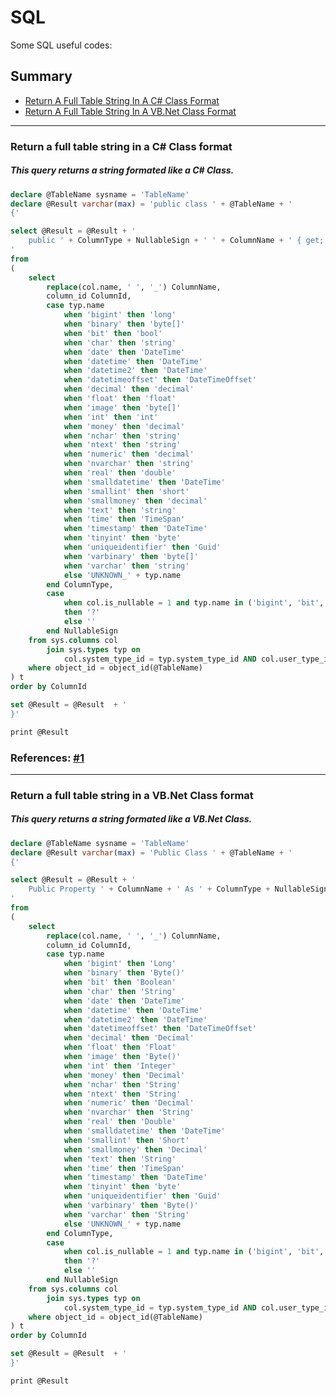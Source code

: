 ﻿# **SQL**
Some SQL useful codes:

## Summary

* [Return A Full Table String In A C# Class Format](https://github.com/leandrosimoes/my-useful-codes/blob/master/LANGUAGES/SQL/codes.md#return-a-full-table-string-in-a-c-class-format)
* [Return A Full Table String In A VB.Net Class Format](https://github.com/leandrosimoes/my-useful-codes/blob/master/LANGUAGES/SQL/codes.md#return-a-full-table-string-in-a-vbnet-class-format)

-----------

### Return a full table string in a C# Class format
##### This query returns a string formated like a C# Class.

```SQL
declare @TableName sysname = 'TableName'
declare @Result varchar(max) = 'public class ' + @TableName + '
{'

select @Result = @Result + '
    public ' + ColumnType + NullableSign + ' ' + ColumnName + ' { get; set; }
'
from
(
    select 
        replace(col.name, ' ', '_') ColumnName,
        column_id ColumnId,
        case typ.name 
            when 'bigint' then 'long'
            when 'binary' then 'byte[]'
            when 'bit' then 'bool'
            when 'char' then 'string'
            when 'date' then 'DateTime'
            when 'datetime' then 'DateTime'
            when 'datetime2' then 'DateTime'
            when 'datetimeoffset' then 'DateTimeOffset'
            when 'decimal' then 'decimal'
            when 'float' then 'float'
            when 'image' then 'byte[]'
            when 'int' then 'int'
            when 'money' then 'decimal'
            when 'nchar' then 'string'
            when 'ntext' then 'string'
            when 'numeric' then 'decimal'
            when 'nvarchar' then 'string'
            when 'real' then 'double'
            when 'smalldatetime' then 'DateTime'
            when 'smallint' then 'short'
            when 'smallmoney' then 'decimal'
            when 'text' then 'string'
            when 'time' then 'TimeSpan'
            when 'timestamp' then 'DateTime'
            when 'tinyint' then 'byte'
            when 'uniqueidentifier' then 'Guid'
            when 'varbinary' then 'byte[]'
            when 'varchar' then 'string'
            else 'UNKNOWN_' + typ.name
        end ColumnType,
        case 
            when col.is_nullable = 1 and typ.name in ('bigint', 'bit', 'date', 'datetime', 'datetime2', 'datetimeoffset', 'decimal', 'float', 'int', 'money', 'numeric', 'real', 'smalldatetime', 'smallint', 'smallmoney', 'time', 'tinyint', 'uniqueidentifier') 
            then '?' 
            else '' 
        end NullableSign
    from sys.columns col
        join sys.types typ on
            col.system_type_id = typ.system_type_id AND col.user_type_id = typ.user_type_id
    where object_id = object_id(@TableName)
) t
order by ColumnId

set @Result = @Result  + '
}'

print @Result
```

### References: [#1](http://stackoverflow.com/a/5873231/1988289)

-----------

### Return a full table string in a VB.Net Class format
##### This query returns a string formated like a VB.Net Class.

```SQL
declare @TableName sysname = 'TableName'
declare @Result varchar(max) = 'Public Class ' + @TableName + '
{'

select @Result = @Result + '
    Public Property ' + ColumnName + ' As ' + ColumnType + NullableSign + '
'
from
(
    select 
        replace(col.name, ' ', '_') ColumnName,
        column_id ColumnId,
        case typ.name 
            when 'bigint' then 'Long'
            when 'binary' then 'Byte()'
            when 'bit' then 'Boolean'
            when 'char' then 'String'
            when 'date' then 'DateTime'
            when 'datetime' then 'DateTime'
            when 'datetime2' then 'DateTime'
            when 'datetimeoffset' then 'DateTimeOffset'
            when 'decimal' then 'Decimal'
            when 'float' then 'Float'
            when 'image' then 'Byte()'
            when 'int' then 'Integer'
            when 'money' then 'Decimal'
            when 'nchar' then 'String'
            when 'ntext' then 'String'
            when 'numeric' then 'Decimal'
            when 'nvarchar' then 'String'
            when 'real' then 'Double'
            when 'smalldatetime' then 'DateTime'
            when 'smallint' then 'Short'
            when 'smallmoney' then 'Decimal'
            when 'text' then 'String'
            when 'time' then 'TimeSpan'
            when 'timestamp' then 'DateTime'
            when 'tinyint' then 'byte'
            when 'uniqueidentifier' then 'Guid'
            when 'varbinary' then 'Byte()'
            when 'varchar' then 'String'
            else 'UNKNOWN_' + typ.name
        end ColumnType,
        case 
            when col.is_nullable = 1 and typ.name in ('bigint', 'bit', 'date', 'datetime', 'datetime2', 'datetimeoffset', 'decimal', 'float', 'integer', 'money', 'numeric', 'real', 'smalldatetime', 'smallint', 'smallmoney', 'time', 'tinyint', 'uniqueidentifier') 
            then '?' 
            else '' 
        end NullableSign
    from sys.columns col
        join sys.types typ on
            col.system_type_id = typ.system_type_id AND col.user_type_id = typ.user_type_id
    where object_id = object_id(@TableName)
) t
order by ColumnId

set @Result = @Result  + '
}'

print @Result
```
